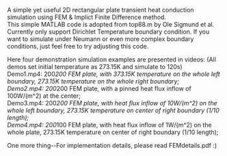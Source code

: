 A simple yet useful 2D rectangular plate transient heat conduction simulation using FEM & Implict Finite Difference method.  
This simple MATLAB code is adopted from top88.m by Ole Sigmund et al.  
Currently only support Dirichlet Temperature boundary condition. If you want to simulate under Neumann or even more complex boundary conditions, just feel free to try adjusting this code.  

Here four demonstration simulation examples are presented in videos: (All demos set initial temperature as 273.15K and simulate to 120s)  
Demo1.mp4: 200*200 FEM plate, with 373.15K temperature on the whole left boundary, 273.15K temperature on the whole right boundary;  
Demo2.mp4: 200*200 FEM plate, with a pinned heat flux inflow of 100W/(m^2) at the center;  
Demo3.mp4: 200*200 FEM plate, with heat flux inflow of 10W/(m^2) on the whole left boundary, 273.15K temperature on center of right boundary (1/10 length);  
Demo4.mp4: 200*100 FEM plate, with heat flux inflow of 1W/(m^2) on the whole plate, 273.15K temperature on center of right boundary (1/10 length);  

One more thing--For implementation details, please read FEMdetails.pdf :)